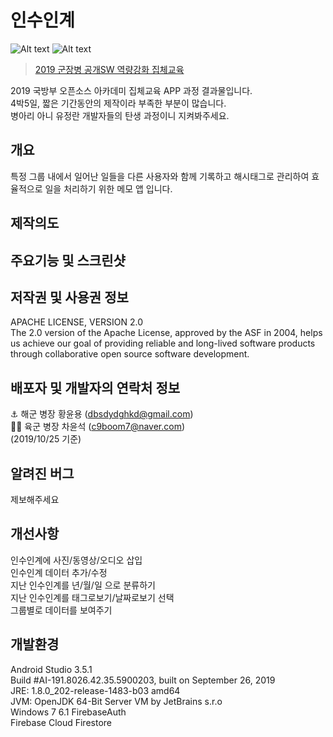 # 인수인계
![Alt text](https://img.shields.io/badge/data-app-green) ![Alt text](https://img.shields.io/badge/price-%240-lightgrey) 
> [2019 군장병 공개SW 역량강화 집체교육](http://osam.kr/osam/collective/offline)  

2019 국방부 오픈소스 아카데미 집체교육 APP 과정 결과물입니다.  
4박5일, 짧은 기간동안의 제작이라 부족한 부분이 많습니다.  
병아리 아니 유정란 개발자들의 탄생 과정이니 지켜봐주세요. 

## 개요
 특정 그룹 내에서 일어난 일들을 다른 사용자와 함께 기록하고 해시태그로 관리하여 효율적으로 일을 처리하기 위한 메모 앱 입니다.

## 제작의도
  
## 주요기능 및 스크린샷 

## 저작권 및 사용권 정보
APACHE LICENSE, VERSION 2.0  
The 2.0 version of the Apache License, approved by the ASF in 2004, helps us achieve our goal of providing reliable and long-lived software products through collaborative open source software development.

## 배포자 및 개발자의 연락처 정보
:anchor: 해군 병장 황윤용 (dbsdydghkd@gmail.com)  
:running_man: 육군 병장 차윤석 (c9boom7@naver.com)   
(2019/10/25 기준)

## 알려진 버그
제보해주세요  

## 개선사항
인수인계에 사진/동영상/오디오 삽입  
인수인계 데이터 추가/수정  
지난 인수인계를 년/월/일 으로 분류하기   
지난 인수인계를 태그로보기/날짜로보기 선택   
그룹별로 데이터를 보여주기
## 개발환경

 Android Studio 3.5.1  
 Build #AI-191.8026.42.35.5900203, built on September 26, 2019  
 JRE: 1.8.0_202-release-1483-b03 amd64  
 JVM: OpenJDK 64-Bit Server VM by JetBrains s.r.o  
 Windows 7 6.1
 FirebaseAuth  
 Firebase Cloud Firestore
